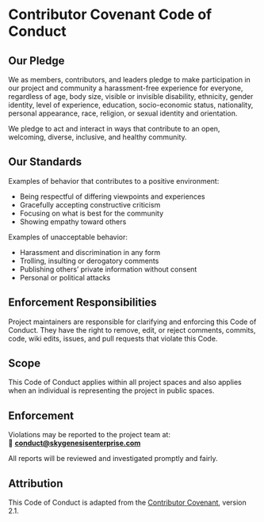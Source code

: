 # Contributor Covenant Code of Conduct

## Our Pledge

We as members, contributors, and leaders pledge to make participation in our project and community a harassment-free experience for everyone, regardless of age, body size, visible or invisible disability, ethnicity, gender identity, level of experience, education, socio-economic status, nationality, personal appearance, race, religion, or sexual identity and orientation.

We pledge to act and interact in ways that contribute to an open, welcoming, diverse, inclusive, and healthy community.

## Our Standards

Examples of behavior that contributes to a positive environment:

- Being respectful of differing viewpoints and experiences
- Gracefully accepting constructive criticism
- Focusing on what is best for the community
- Showing empathy toward others

Examples of unacceptable behavior:

- Harassment and discrimination in any form
- Trolling, insulting or derogatory comments
- Publishing others’ private information without consent
- Personal or political attacks

## Enforcement Responsibilities

Project maintainers are responsible for clarifying and enforcing this Code of Conduct. They have the right to remove, edit, or reject comments, commits, code, wiki edits, issues, and pull requests that violate this Code.

## Scope

This Code of Conduct applies within all project spaces and also applies when an individual is representing the project in public spaces.

## Enforcement

Violations may be reported to the project team at:  
📧 **conduct@skygenesisenterprise.com**

All reports will be reviewed and investigated promptly and fairly.

## Attribution

This Code of Conduct is adapted from the [Contributor Covenant](https://www.contributor-covenant.org), version 2.1.
